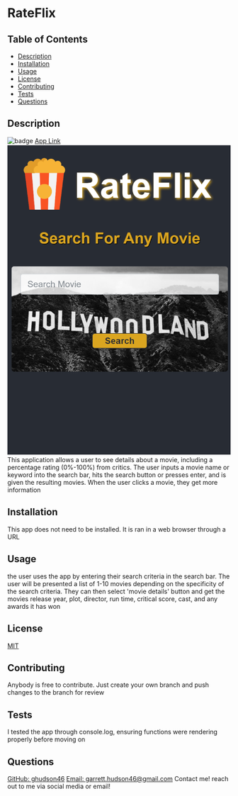 # RateFlix
  ## Table of Contents
  - [Description](#Description)
  - [Installation](#Installation)
  - [Usage](#Usage)
  - [License](#License)
  - [Contributing](#Contributing)
  - [Tests](#Tests)
  - [Questions](#Questions)
  ## Description
  ![badge](https://img.shields.io/badge/License-MIT-yellow.svg)
  [App Link](www.garretthudson.com/rateflix)
  ![App Img](assets/rateflix.png)
  This application allows a user to see details about a movie, including a percentage rating (0%-100%) from critics. The user inputs a movie name or keyword into the search bar, hits the search button or presses enter, and is given the resulting movies. When the user clicks a movie, they get more information
  ## Installation
  This app does not need to be installed. It is ran in a web browser through a URL
  ## Usage
  the user uses the app by entering their search criteria in the search bar. The user will be presented a list of 1-10 movies depending on the specificity of the search criteria. They can then select 'movie details' button and get the movies release year, plot, director, run time, critical score, cast, and any awards it has won
  ## License
  [MIT](https://opensource.org/licenses/MIT)
  ## Contributing
  Anybody is free to contribute. Just create your own branch and push changes to the branch for review
  ## Tests
  I tested the app through console.log, ensuring functions were rendering properly before moving on
  ## Questions
  [GitHub: ghudson46](https://github.com/ghudson46)
  [Email: garrett.hudson46@gmail.com](garrett.hudson46@gmail.com)
  Contact me! reach out to me via social media or email!
  